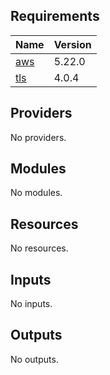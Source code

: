 <!-- BEGIN_TF_DOCS -->
## Requirements

| Name | Version |
|------|---------|
| <a name="requirement_aws"></a> [aws](#requirement\_aws) | 5.22.0 |
| <a name="requirement_tls"></a> [tls](#requirement\_tls) | 4.0.4 |

## Providers

No providers.

## Modules

No modules.

## Resources

No resources.

## Inputs

No inputs.

## Outputs

No outputs.
<!-- END_TF_DOCS -->